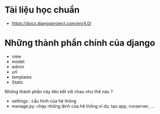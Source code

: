 # Tài liệu học chuẩn 
- https://docs.djangoproject.com/en/4.0/

# Những thành phần chính của django 
- view 
- model
- admin 
- url 
- templates 
- Static 

Những thành phần này liên kết với nhau như thế nào ? 

- settings : cấu hình của hệ thống 
- manage.py: chạy những lệnh của hệ thống ví dụ: tạo app, runserver, ... 
